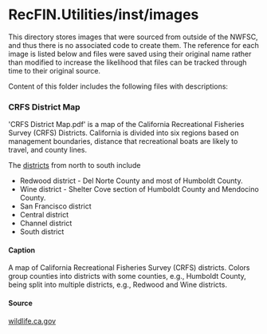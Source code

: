 # RecFIN.Utilities/inst/images

This directory stores images that were sourced from outside of the NWFSC,
and thus there is no associated code to create them.
The reference for each image is listed below and
files were saved using their original name rather than modified to
increase the likelihood that files can be tracked through time to their original source.

Content of this folder includes the following files with descriptions:

### CRFS District Map

'CRFS District Map.pdf' is a map of the California Recreational Fisheries Survey (CRFS) Districts.
California is divided into six regions based on
management boundaries,
distance that recreational boats are likely to travel, and
county lines.

The [districts](https://wildlife.ca.gov/Conservation/Marine/CRFS/Survey-Design)
from north to south include

  * Redwood district - Del Norte County and most of Humboldt County.
  * Wine district - Shelter Cove section of Humboldt County and Mendocino County.
  * San Francisco district
  * Central district
  * Channel district
  * South district

#### Caption

A map of California Recreational Fisheries Survey (CRFS) districts.
Colors group counties into districts with some counties, e.g., Humboldt County,
being split into multiple districts, e.g., Redwood and Wine districts.

#### Source

[wildlife.ca.gov](https://nrm.dfg.ca.gov/FileHandler.ashx?DocumentID=121237&inline "Link to a map of California Recreational Fisheries Sampling Survey Districts.")
